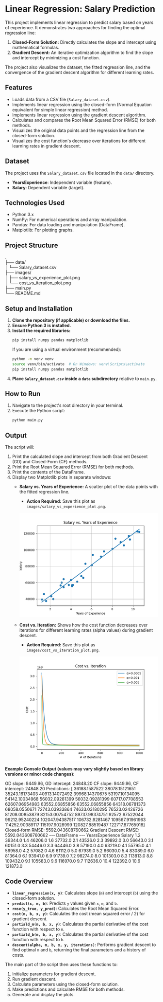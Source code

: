 # Linear Regression: Salary Prediction

This project implements linear regression to predict salary based on years of experience. It demonstrates two approaches for finding the optimal regression line:
1.  **Closed-Form Solution:** Directly calculates the slope and intercept using mathematical formulas.
2.  **Gradient Descent:** An iterative optimization algorithm to find the slope and intercept by minimizing a cost function.

The project also visualizes the dataset, the fitted regression line, and the convergence of the gradient descent algorithm for different learning rates.

## Features

*   Loads data from a CSV file (`Salary_dataset.csv`).
*   Implements linear regression using the closed-form (Normal Equation equivalent for simple linear regression) method.
*   Implements linear regression using the gradient descent algorithm.
*   Calculates and compares the Root Mean Squared Error (RMSE) for both methods.
*   Visualizes the original data points and the regression line from the closed-form solution.
*   Visualizes the cost function's decrease over iterations for different learning rates in gradient descent.

## Dataset

The project uses the `Salary_dataset.csv` file located in the `data/` directory.
*   **YearsExperience**: Independent variable (feature).
*   **Salary**: Dependent variable (target).

## Technologies Used

*   Python 3.x
*   NumPy: For numerical operations and array manipulation.
*   Pandas: For data loading and manipulation (DataFrame).
*   Matplotlib: For plotting graphs.

## Project Structure

.\
├── data/\
│ └── Salary_dataset.csv    
├── images/\
│ ├── salary_vs_experience_plot.png\
│ └── cost_vs_iteration_plot.png\
├── main.py\
└── README.md

## Setup and Installation

1.  **Clone the repository (if applicable) or download the files.**
2.  **Ensure Python 3 is installed.**
3.  **Install the required libraries:**
    ```bash
    pip install numpy pandas matplotlib
    ```
    If you are using a virtual environment (recommended):
    ```bash
    python -m venv venv
    source venv/bin/activate  # On Windows: venv\Scripts\activate
    pip install numpy pandas matplotlib
    ```
4.  **Place `Salary_dataset.csv` inside a `data` subdirectory** relative to `main.py`.

## How to Run

1.  Navigate to the project's root directory in your terminal.
2.  Execute the Python script:
    ```bash
    python main.py
    ```

## Output

The script will:
1.  Print the calculated slope and intercept from both Gradient Descent (GD) and Closed-Form (CF) methods.
2.  Print the Root Mean Squared Error (RMSE) for both methods.
3.  Print the contents of the DataFrame.
4.  Display two Matplotlib plots in separate windows:
    *   **Salary vs. Years of Experience:** A scatter plot of the data points with the fitted regression line.
        *   **Action Required:** Save this plot as `images/salary_vs_experience_plot.png`.

        ![Salary vs. Years of Experience Plot](images/salary_vs_experience_plot.png)

    *   **Cost vs. Iteration:** Shows how the cost function decreases over iterations for different learning rates (alpha values) during gradient descent.
        *   **Action Required:** Save this plot as `images/cost_vs_iteration_plot.png`.

        ![Cost vs. Iteration Plot](images/cost_vs_iteration_plot.png)

**Example Console Output (values may vary slightly based on library versions or minor code changes):**

GD slope: 9449.96, GD intercept: 24848.20
CF slope: 9449.96, CF intercept: 24848.20
Predictions: [ 36188.1587522 38078.15121651 35243.16173403 40913.14072492
39968.14370675 53197.10134095 54142.10034968 56032.09281399
56032.09281399 60717.07708553 62607.06954983 63552.06855856
63552.06855856 64318.06781373 68058.0550671 72743.03933864
74633.03180295 76523.02426726 81208.00853879 82153.00754752
89737.98374751 92572.97522044 99212.95240224 102047.94387517
106732.9281467 109567.91961963 114252.90389117 115197.9028999
120827.88519487 122717.87765918]
Closed-form RMSE: 5592.043608760662
Gradient Descent RMSE: 5592.043608760662
--- DataFrame ---
YearsExperience Salary
1.2 39344.0
1.4 46206.0
1.6 37732.0
2.1 43526.0
2.3 39892.0
3.0 56643.0
3.1 60151.0
3.3 54446.0
3.3 64446.0
3.8 57190.0
4.0 63219.0
4.1 55795.0
4.1 56958.0
4.2 57082.0
4.6 61112.0
5.0 67939.0
5.2 66030.0
5.4 83089.0
6.0 81364.0
6.1 93941.0
6.9 91739.0
7.2 98274.0
8.0 101303.0
8.3 113813.0
8.8 109432.0
9.1 105583.0
9.6 116970.0
9.7 112636.0
10.4 122392.0
10.6 121873.0

## Code Overview

*   **`linear_regression(x, y)`**: Calculates slope (`m`) and intercept (`b`) using the closed-form solution.
*   **`predict(x, m, b)`**: Predicts `y` values given `x`, `m`, and `b`.
*   **`rmse(y_true, y_pred)`**: Calculates the Root Mean Squared Error.
*   **`cost(m, b, x, y)`**: Calculates the cost (mean squared error / 2) for gradient descent.
*   **`partiald_m(m, b, x, y)`**: Calculates the partial derivative of the cost function with respect to `m`.
*   **`partiald_b(m, b, x, y)`**: Calculates the partial derivative of the cost function with respect to `b`.
*   **`descent(alpha, m, b, x, y, iterations)`**: Performs gradient descent to find optimal `m` and `b`, returning the final parameters and a history of costs.

The main part of the script then uses these functions to:
1.  Initialize parameters for gradient descent.
2.  Run gradient descent.
3.  Calculate parameters using the closed-form solution.
4.  Make predictions and calculate RMSE for both methods.
5.  Generate and display the plots.
